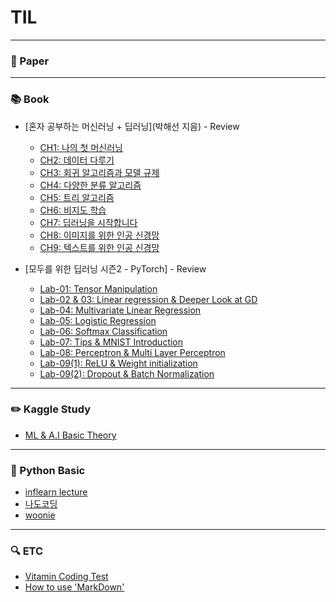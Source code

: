 # TIL
-----
### 📃 Paper

-----
### 📚 Book
- [혼자 공부하는 머신러닝 + 딥러닝](박해선 지음) - Review
  - [CH1: 나의 첫 머신러닝](https://github.com/woo525/TIL/blob/master/HonGongML/HonGongML_ch1_review.md)
  - [CH2: 데이터 다루기](https://github.com/woo525/TIL/blob/master/HonGongML/HonGongML_ch2_review.md)
  - [CH3: 회귀 알고리즘과 모델 규제](https://github.com/woo525/TIL/blob/master/HonGongML/HonGongML_ch3_review.md)
  - [CH4: 다양한 분류 알고리즘](https://github.com/woo525/TIL/blob/master/HonGongML/HonGongML_ch4_review.md)
  - [CH5: 트리 알고리즘](https://github.com/woo525/TIL/blob/master/HonGongML/HonGongML_ch5_review.md)
  - [CH6: 비지도 학습](https://github.com/woo525/TIL/blob/master/HonGongML/HonGongML_ch6_review.md)
  - [CH7: 딥러닝을 시작합니다](https://github.com/woo525/TIL/blob/master/HonGongML/HonGongML_ch7_review.md)
  - [CH8: 이미지를 위한 인공 신경망](https://github.com/woo525/TIL/blob/master/HonGongML/HonGongML_ch8_review.md)
  - [CH9: 텍스트를 위한 인공 신경망](https://github.com/woo525/TIL/blob/master/HonGongML/HonGongML_ch9_review.ipynb)

- [모두를 위한 딥러닝 시즌2 - PyTorch] - Review
  - [Lab-01: Tensor Manipulation](https://github.com/woo525/TIL/blob/master/ML_DL_Every_S2/Lab_01.ipynb)
  - [Lab-02 & 03: Linear regression & Deeper Look at GD](https://github.com/woo525/TIL/blob/master/ML_DL_Every_S2/Lab_02_03.ipynb)
  - [Lab-04: Multivariate Linear Regression](https://github.com/woo525/TIL/blob/master/ML_DL_Every_S2/Lab_04.ipynb)
  - [Lab-05: Logistic Regression](https://github.com/woo525/TIL/blob/master/ML_DL_Every_S2/Lab_05.ipynb)
  - [Lab-06: Softmax Classification](https://github.com/woo525/TIL/blob/master/ML_DL_Every_S2/Lab_06.ipynb)
  - [Lab-07: Tips & MNIST Introduction](https://github.com/woo525/TIL/blob/master/ML_DL_Every_S2/Lab_07.ipynb)
  - [Lab-08: Perceptron & Multi Layer Perceptron](https://github.com/woo525/TIL/blob/master/ML_DL_Every_S2/Lab_08.ipynb)
  - [Lab-09(1): ReLU & Weight initialization](https://github.com/woo525/TIL/blob/master/ML_DL_Every_S2/Lab_09(1).ipynb)
  - [Lab-09(2): Dropout & Batch Normalization](https://github.com/woo525/TIL/blob/master/ML_DL_Every_S2/Lab_09(2).ipynb)
-----
### ✏️ Kaggle Study
  - [ML & A.I Basic Theory](https://github.com/Sejong-Kaggle-Study-3rd/WooHyeok_Kim)
-----
### 🌱 Python Basic
- [inflearn lecture](https://github.com/woo525/TIL/blob/master/Python_Basic/python_basic_inflearn.md)
- [나도코딩](https://github.com/woo525/TIL/tree/master/Python_Basic/%EB%82%98%EB%8F%84%EC%BD%94%EB%94%A9)
- [woonie](https://github.com/woo525/TIL/tree/master/Python_Basic/woonie)
-----
### 🔍 ETC
- [Vitamin Coding Test](https://github.com/woo525/TIL/blob/master/ETC/bitamin_coding_test.md)
- [How to use 'MarkDown'](https://gist.github.com/ihoneymon/652be052a0727ad59601)

